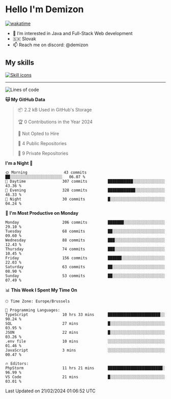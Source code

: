 # Hello I'm Demizon
[![wakatime](https://wakatime.com/badge/user/6ad1949f-d6d7-44f9-9eee-c35e54cc499b.svg)](https://wakatime.com/@6ad1949f-d6d7-44f9-9eee-c35e54cc499b)
- 👀 I’m interested in Java and Full-Stack Web development
- 🇸🇰 Slovak
- 📫 Reach me on discord: @demizon

## My skills
[![Skill icons](https://skillicons.dev/icons?i=java,js,ts,html,css,react,nextjs,tailwind,supabase,py,git,docker,linux,mysql,postgres,mongo&theme=dark)](https://github.com/Demizon3433)

---

<!--START_SECTION:waka-->
![Lines of code](https://img.shields.io/badge/From%20Hello%20World%20I%27ve%20Written-196.3%20thousand%20lines%20of%20code-blue)

**🐱 My GitHub Data** 

> 📦 2.2 kB Used in GitHub's Storage 
 > 
> 🏆 0 Contributions in the Year 2024
 > 
> 🚫 Not Opted to Hire
 > 
> 📜 4 Public Repositories 
 > 
> 🔑 9 Private Repositories 
 > 
**I'm a Night 🦉** 

```text
🌞 Morning                43 commits          ██░░░░░░░░░░░░░░░░░░░░░░░   06.07 % 
🌆 Daytime                307 commits         ███████████░░░░░░░░░░░░░░   43.36 % 
🌃 Evening                328 commits         ████████████░░░░░░░░░░░░░   46.33 % 
🌙 Night                  30 commits          █░░░░░░░░░░░░░░░░░░░░░░░░   04.24 % 
```
📅 **I'm Most Productive on Monday** 

```text
Monday                   206 commits         ███████░░░░░░░░░░░░░░░░░░   29.10 % 
Tuesday                  68 commits          ██░░░░░░░░░░░░░░░░░░░░░░░   09.60 % 
Wednesday                88 commits          ███░░░░░░░░░░░░░░░░░░░░░░   12.43 % 
Thursday                 74 commits          ███░░░░░░░░░░░░░░░░░░░░░░   10.45 % 
Friday                   156 commits         ██████░░░░░░░░░░░░░░░░░░░   22.03 % 
Saturday                 63 commits          ██░░░░░░░░░░░░░░░░░░░░░░░   08.90 % 
Sunday                   53 commits          ██░░░░░░░░░░░░░░░░░░░░░░░   07.49 % 
```


📊 **This Week I Spent My Time On** 

```text
🕑︎ Time Zone: Europe/Brussels

💬 Programming Languages: 
TypeScript               10 hrs 33 mins      ███████████████████████░░   90.24 % 
SQL                      27 mins             █░░░░░░░░░░░░░░░░░░░░░░░░   03.95 % 
JSON                     22 mins             █░░░░░░░░░░░░░░░░░░░░░░░░   03.26 % 
.env file                10 mins             ░░░░░░░░░░░░░░░░░░░░░░░░░   01.46 % 
JavaScript               3 mins              ░░░░░░░░░░░░░░░░░░░░░░░░░   00.47 % 

🔥 Editors: 
PhpStorm                 11 hrs 21 mins      ████████████████████████░   96.99 % 
VS Code                  21 mins             █░░░░░░░░░░░░░░░░░░░░░░░░   03.01 % 
```


 Last Updated on 21/02/2024 01:06:52 UTC
<!--END_SECTION:waka-->
